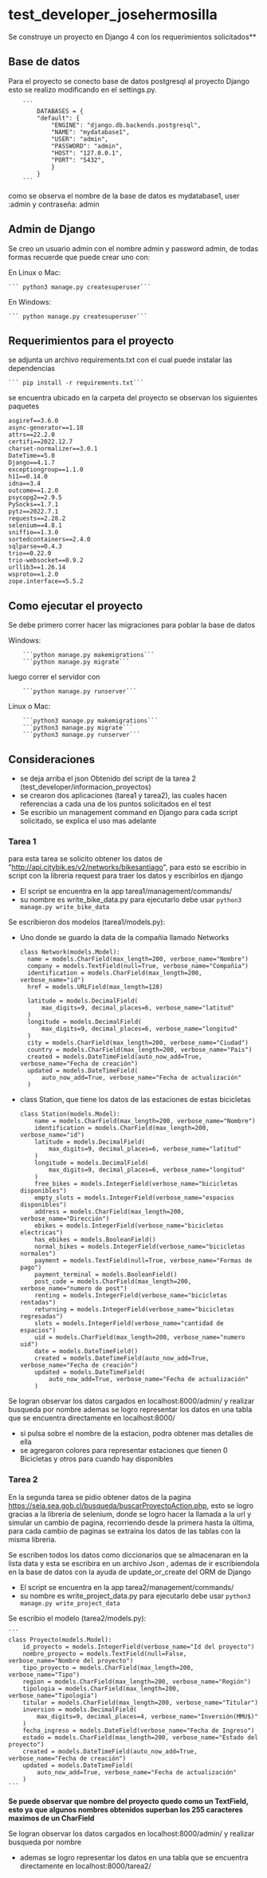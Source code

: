 # test_developer_josehermosilla
Se construye un proyecto en Django 4 con los requerimientos solicitados**

## Base de datos
Para el proyecto se conecto base de datos postgresql al proyecto Django
esto se realizo modificando en el settings.py.


        ```
            DATABASES = {
            "default": {
                "ENGINE": "django.db.backends.postgresql",
                "NAME": "mydatabase1",
                "USER": "admin",
                "PASSWORD": "admin",
                "HOST": "127.0.0.1",
                "PORT": "5432",
                }   
            }
        ```

como se observa el nombre de la base de datos es mydatabase1, user :admin y contraseña: admin
## Admin de Django
Se creo un usuario admin con el nombre admin y password admin, de todas formas recuerde que puede crear uno con:

En Linux o Mac:

    ``` python3 manage.py createsuperuser```
En Windows:

    ``` python manage.py createsuperuser```

## Requerimientos para el proyecto
se adjunta un archivo requirements.txt con el cual puede instalar las dependencias

    ``` pip install -r requirements.txt```
se encuentra ubicado en la carpeta del proyecto
se observan los siguientes paquetes
``` 
asgiref==3.6.0
async-generator==1.10
attrs==22.2.0
certifi==2022.12.7
charset-normalizer==3.0.1
DateTime==5.0
Django==4.1.7
exceptiongroup==1.1.0
h11==0.14.0
idna==3.4
outcome==1.2.0
psycopg2==2.9.5
PySocks==1.7.1
pytz==2022.7.1
requests==2.28.2
selenium==4.8.1
sniffio==1.3.0
sortedcontainers==2.4.0
sqlparse==0.4.3
trio==0.22.0
trio-websocket==0.9.2
urllib3==1.26.14
wsproto==1.2.0
zope.interface==5.5.2

```
## Como ejecutar el proyecto
Se debe primero correr hacer las migraciones para poblar la base de datos

   Windows:


        ```python manage.py makemigrations```
        ```python manage.py migrate```
luego correr el servidor con

        ```python manage.py runserver```
Linux o Mac:


        ```python3 manage.py makemigrations```
        ```python3 manage.py migrate```
        ```python3 manage.py runserver```
        

## Consideraciones


* se deja arriba el json Obtenido del script de la tarea 2 (test_developer/informacion_proyectos)
* se crearon dos aplicaciones (tarea1 y tarea2), las cuales hacen referencias a     cada una de los puntos solicitados en el test
* Se escribio un management command en Django para cada script solicitado, se explica el uso mas adelante
### Tarea 1
para esta tarea se solicito obtener los datos de "http://api.citybik.es/v2/networks/bikesantiago", para esto se escribio in script con la libreria request para traer los datos y escribirlos en django
* El script se encuentra en la app tarea1/management/commands/
* su nombre es write_bike_data.py
para ejecutarlo debe usar
```python3 manage.py write_bike_data ```

Se escribieron dos modelos (tarea1/models.py):
* Uno donde se guardo la data de la compañia llamado Networks
  
  ```
  class Network(models.Model):
    name = models.CharField(max_length=200, verbose_name="Nombre")
    company = models.TextField(null=True, verbose_name="Compañia")
    identification = models.CharField(max_length=200, verbose_name="id")
    href = models.URLField(max_length=128)

    latitude = models.DecimalField(
        max_digits=9, decimal_places=6, verbose_name="latitud"
    )
    longitude = models.DecimalField(
        max_digits=9, decimal_places=6, verbose_name="longitud"
    )
    city = models.CharField(max_length=200, verbose_name="Ciudad")
    country = models.CharField(max_length=200, verbose_name="Pais")
    created = models.DateTimeField(auto_now_add=True, verbose_name="Fecha de creación")
    updated = models.DateTimeField(
        auto_now_add=True, verbose_name="Fecha de actualización"
    )
    ```


* class Station, que tiene los datos de las estaciones de estas bicicletas


    ``` 
    class Station(models.Model):
        name = models.CharField(max_length=200, verbose_name="Nombre")
        identification = models.CharField(max_length=200, verbose_name="id")
        latitude = models.DecimalField(
            max_digits=9, decimal_places=6, verbose_name="latitud"
        )
        longitude = models.DecimalField(
            max_digits=9, decimal_places=6, verbose_name="longitud"
        )
        free_bikes = models.IntegerField(verbose_name="bicicletas disponibles")
        empty_slots = models.IntegerField(verbose_name="espacios disponibles")
        address = models.CharField(max_length=200, verbose_name="Dirección")
        ebikes = models.IntegerField(verbose_name="bicicletas electricas")
        has_ebikes = models.BooleanField()
        normal_bikes = models.IntegerField(verbose_name="bicicletas normales")
        payment = models.TextField(null=True, verbose_name="Formas de pago")
        payment_terminal = models.BooleanField()
        post_code = models.CharField(max_length=200, verbose_name="numero de post")
        renting = models.IntegerField(verbose_name="bicicletas rentadas")
        returning = models.IntegerField(verbose_name="bicicletas regresadas")
        slots = models.IntegerField(verbose_name="cantidad de espacios")
        uid = models.CharField(max_length=200, verbose_name="numero uid")
        date = models.DateTimeField()
        created = models.DateTimeField(auto_now_add=True, verbose_name="Fecha de creación")
        updated = models.DateTimeField(
            auto_now_add=True, verbose_name="Fecha de actualización"
        )
    ```
Se logran observar los datos cargados en localhost:8000/admin/ y realizar busqueda por nombre
ademas se logro representar los datos en una tabla que se encuentra directamente en localhost:8000/
* si pulsa sobre el nombre de la estacion, podra obtener mas detalles de ella
* se agregaron colores para representar estaciones que tienen 0 Bicicletas y otros para cuando hay disponibles

### Tarea 2
En la segunda tarea se pidio obtener datos de la pagina https://seia.sea.gob.cl/busqueda/buscarProyectoAction.php, esto se logro gracias a la libreria de selenium, donde se logro hacer la llamada a la url y simular un cambio de pagina, recorriendo desde la primera hasta la última, para cada cambio de paginas se extraina los datos de las tablas con la misma libreria.

Se escriben todos los datos como diccionarios que se almacenaran en la lista data y esta se escribira en un archivo Json , ademas de ir escribiendola en la base de datos con la ayuda de update_or_create del ORM de Django

* El script se encuentra en la app tarea2/management/commands/
* su nombre es write_project_data.py
para ejecutarlo debe usar
```python3 manage.py write_project_data ```

Se escribio el modelo (tarea2/models.py):
  
    ```
    class Proyecto(models.Model):
        id_proyecto = models.IntegerField(verbose_name="Id del proyecto")
        nombre_proyecto = models.TextField(null=False, verbose_name="Nombre del proyecto")
        tipo_proyecto = models.CharField(max_length=200, verbose_name="Tipo")
        region = models.CharField(max_length=200, verbose_name="Región")
        tipologia = models.CharField(max_length=200, verbose_name="Tipología")
        titular = models.CharField(max_length=200, verbose_name="Titular")
        inversion = models.DecimalField(
            max_digits=9, decimal_places=4, verbose_name="Inversión(MMU$)"
        )
        fecha_ingreso = models.DateField(verbose_name="Fecha de Ingreso")
        estado = models.CharField(max_length=200, verbose_name="Estado del proyecto")
        created = models.DateTimeField(auto_now_add=True, verbose_name="Fecha de creación")
        updated = models.DateTimeField(
            auto_now_add=True, verbose_name="Fecha de actualización"
        )
    ```


**Se puede observar que nombre del proyecto quedo como un TextField, esto ya que algunos nombres obtenidos superban los 255 caracteres maximos de un CharField**

Se logran observar los datos cargados en localhost:8000/admin/ y realizar busqueda por nombre
* ademas se logro representar los datos en una tabla que se encuentra directamente en localhost:8000/tarea2/